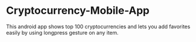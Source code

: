 # Cryptocurrency-Mobile-App
This android app shows top 100 cryptocurrencies and lets you add favorites easily by using longpress gesture on any item.  
